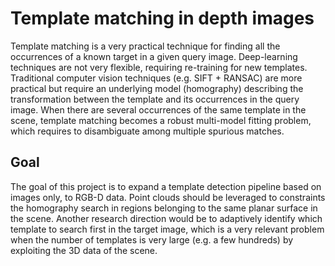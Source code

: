 # Template matching in depth images

Template matching is a very practical technique for finding all the occurrences of a known target in a given query image. Deep-learning techniques are not very flexible, requiring re-training for new templates. Traditional computer vision techniques (e.g. SIFT + RANSAC) are more practical but require an underlying model (homography) describing the transformation between the template and its occurrences in the query image. When there are several occurrences of the same template in the scene, template matching becomes a robust multi-model fitting problem, which requires to disambiguate among multiple spurious matches.

## Goal
The goal of this project is to expand a template detection pipeline based on images only, to RGB-D data. Point clouds should be leveraged to constraints the homography search in regions belonging to the same planar surface in the scene. Another research direction would be to adaptively identify which template to search first in the target image, which is a very relevant problem when the number of templates is very large (e.g. a few hundreds) by exploiting the 3D data of the scene.

